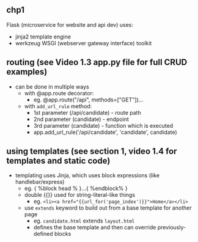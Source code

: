 ## chp1
Flask (microservice for website and api dev) uses:  
- jinja2 template engine
- werkzeug WSGI (webserver gateway interface) toolkit 

## routing (see Video 1.3 app.py file for full CRUD examples)
- can be done in multiple ways  
    - with @app.route decorator:  
        - eg. @app.route("/api", methods=["GET"])...
    - with `add_url_rule` method:  
        - 1st parameter (/api/candidate) - route path  
        -  2nd parameter (candidate) - endpoint  
	    - 3rd parameter (candidate) - function which is executed  
        - app.add_url_rule('/api/candidate', 'candidate', candidate)  

## using templates (see section 1, video 1.4 for templates and static code)
- templating uses Jinja, which uses block expressions (like handlebar/express)
    - eg. { %block head % }...{ %endblock% }
    - double {{}} used for string-literal-like things
        - eg. `<li><a href="{{url_for('page_index')}}">Home</a></li>`
    - use `extends` keyword to build out from a base template for another page
        - eg. `candidate.html` extends `layout.html`
        - defines the base template and then can override previously-defined blocks